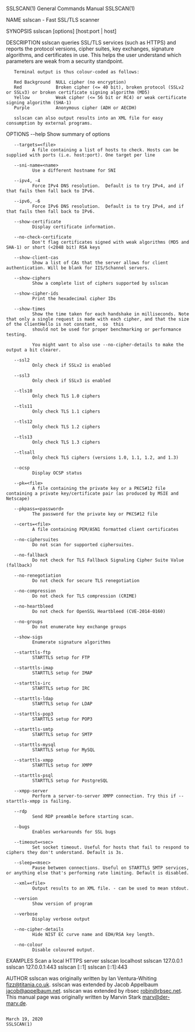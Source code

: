 SSLSCAN(1)                                                                          General Commands Manual                                                                          SSLSCAN(1)

NAME
       sslscan - Fast SSL/TLS scanner

SYNOPSIS
       sslscan [options] [host:port | host]

DESCRIPTION
       sslscan  queries  SSL/TLS  services (such as HTTPS) and reports the protocol versions, cipher suites, key exchanges, signature algorithms, and certificates in use.  This helps the user
       understand which parameters are weak from a security standpoint.

       Terminal output is thus colour-coded as follows:

       Red Background  NULL cipher (no encryption)
       Red             Broken cipher (<= 40 bit), broken protocol (SSLv2 or SSLv3) or broken certificate signing algorithm (MD5)
       Yellow          Weak cipher (<= 56 bit or RC4) or weak certificate signing algorithm (SHA-1)
       Purple          Anonymous cipher (ADH or AECDH)

       sslscan can also output results into an XML file for easy consumption by external programs.

OPTIONS
       --help
              Show summary of options

       --targets=<file>
              A file containing a list of hosts to check. Hosts can be supplied with ports (i.e. host:port). One target per line

       --sni-name=<name>
              Use a different hostname for SNI

       --ipv4, -4
              Force IPv4 DNS resolution.  Default is to try IPv4, and if that fails then fall back to IPv6.

       --ipv6, -6
              Force IPv6 DNS resolution.  Default is to try IPv4, and if that fails then fall back to IPv6.

       --show-certificate
              Display certificate information.

       --no-check-certificate
              Don't flag certificates signed with weak algorithms (MD5 and SHA-1) or short (<2048 bit) RSA keys

       --show-client-cas
              Show a list of CAs that the server allows for client authentication. Will be blank for IIS/Schannel servers.

       --show-ciphers
              Show a complete list of ciphers supported by sslscan

       --show-cipher-ids
              Print the hexadecimal cipher IDs

       --show-times
              Show the time taken for each handshake in milliseconds. Note that only a single request is made with each cipher, and that the size of the ClientHello is not constant,  so  this
              should not be used for proper benchmarking or performance testing.

              You might want to also use --no-cipher-details to make the output a bit clearer.

       --ssl2
              Only check if SSLv2 is enabled

       --ssl3
              Only check if SSLv3 is enabled

       --tls10
              Only check TLS 1.0 ciphers

       --tls11
              Only check TLS 1.1 ciphers

       --tls12
              Only check TLS 1.2 ciphers

       --tls13
              Only check TLS 1.3 ciphers

       --tlsall
              Only check TLS ciphers (versions 1.0, 1.1, 1.2, and 1.3)

       --ocsp
              Display OCSP status

       --pk=<file>
              A file containing the private key or a PKCS#12 file containing a private key/certificate pair (as produced by MSIE and Netscape)

       --pkpass=<password>
              The password for the private key or PKCS#12 file

       --certs=<file>
              A file containing PEM/ASN1 formatted client certificates

       --no-ciphersuites
              Do not scan for supported ciphersuites.

       --no-fallback
              Do not check for TLS Fallback Signaling Cipher Suite Value (fallback)

       --no-renegotiation
              Do not check for secure TLS renegotiation

       --no-compression
              Do not check for TLS compression (CRIME)

       --no-heartbleed
              Do not check for OpenSSL Heartbleed (CVE-2014-0160)

       --no-groups
              Do not enumerate key exchange groups

       --show-sigs
              Enumerate signature algorithms

       --starttls-ftp
              STARTTLS setup for FTP

       --starttls-imap
              STARTTLS setup for IMAP

       --starttls-irc
              STARTTLS setup for IRC

       --starttls-ldap
              STARTTLS setup for LDAP

       --starttls-pop3
              STARTTLS setup for POP3

       --starttls-smtp
              STARTTLS setup for SMTP

       --starttls-mysql
              STARTTLS setup for MySQL

       --starttls-xmpp
              STARTTLS setup for XMPP

       --starttls-psql
              STARTTLS setup for PostgreSQL

       --xmpp-server
              Perform a server-to-server XMPP connection. Try this if --starttls-xmpp is failing.

       --rdp
              Send RDP preamble before starting scan.

       --bugs
              Enables workarounds for SSL bugs

       --timeout=<sec>
              Set socket timeout. Useful for hosts that fail to respond to ciphers they don't understand. Default is 3s.

       --sleep=<msec>
              Pause between connections. Useful on STARTTLS SMTP services, or anything else that's performing rate limiting. Default is disabled.

       --xml=<file>
              Output results to an XML file. - can be used to mean stdout.

       --version
              Show version of program

       --verbose
              Display verbose output

       --no-cipher-details
              Hide NIST EC curve name and EDH/RSA key length.

       --no-colour
              Disable coloured output.

EXAMPLES
       Scan a local HTTPS server
              sslscan localhost
              sslscan 127.0.0.1
              sslscan 127.0.0.1:443
              sslscan [::1]
              sslscan [::1]:443

AUTHOR
       sslscan was originally written by Ian Ventura-Whiting <fizz@titania.co.uk>.
       sslscan was extended by Jacob Appelbaum <jacob@appelbaum.net>.
       sslscan was extended by rbsec <robin@rbsec.net>.
       This manual page was originally written by Marvin Stark <marv@der-marv.de>.

                                                                                         March 19, 2020                                                                              SSLSCAN(1)
